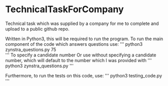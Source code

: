 # TechnicalTaskForCompany
Technical task which was supplied by a company for me to complete and upload to a public github repo.

Written in Python3, this will be required to run the program.
To run the main component of the code which answers questions use:
'''
python3 zynstra_questions.py 75  
'''
To specify a candidate number
Or use without specifying a candidate number, which will default to the number which I was provided with
'''
python3 zynstra_questions.py
'''

Furthermore, to run the tests on this code, use:
'''
python3 testing_code.py
'''
